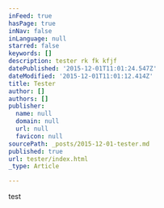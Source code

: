 ```yaml
---
inFeed: true
hasPage: true
inNav: false
inLanguage: null
starred: false
keywords: []
description: tester rk fk kfjf
datePublished: '2015-12-01T11:01:24.547Z'
dateModified: '2015-12-01T11:01:12.414Z'
title: Tester
author: []
authors: []
publisher:
  name: null
  domain: null
  url: null
  favicon: null
sourcePath: _posts/2015-12-01-tester.md
published: true
url: tester/index.html
_type: Article

---
```

test